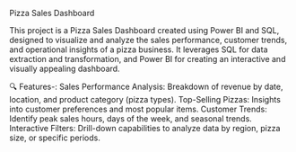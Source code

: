Pizza Sales Dashboard 


This project is a Pizza Sales Dashboard created using Power BI and SQL, designed to visualize and analyze the sales performance, customer trends, and operational insights of a pizza business. 
It leverages SQL for data extraction and transformation, and Power BI for creating an interactive and visually appealing dashboard.

🔍 Features-:
Sales Performance Analysis: Breakdown of revenue by date, location, and product category (pizza types).
Top-Selling Pizzas: Insights into customer preferences and most popular items.
Customer Trends: Identify peak sales hours, days of the week, and seasonal trends.
Interactive Filters: Drill-down capabilities to analyze data by region, pizza size, or specific periods.
